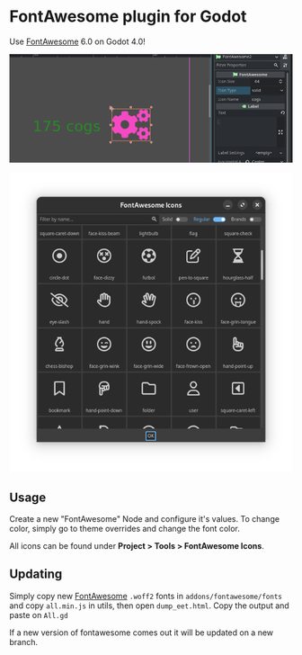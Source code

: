 # FontAwesome plugin for Godot

Use [FontAwesome](https://fontawesome.com) 6.0 on Godot 4.0!

![example](./assets/example-1.png)

![example](./assets/example-2.png)

## Usage

Create a new "FontAwesome" Node and configure it's values. To change color, simply go to theme overrides and change the font color.

All icons can be found under **Project > Tools > FontAwesome Icons**.

## Updating

Simply copy new [FontAwesome](https://fontawesome.com) `.woff2` fonts in `addons/fontawesome/fonts` and copy `all.min.js` in utils, then open `dump_eet.html`. Copy the output and paste on `All.gd`

If a new version of fontawesome comes out it will be updated on a new branch.
